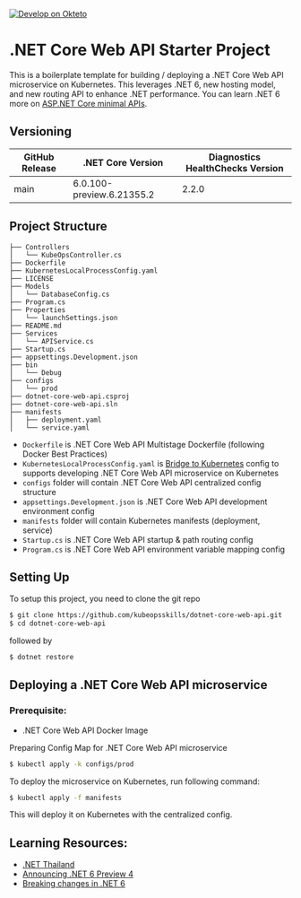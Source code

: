 [![Develop on Okteto](https://okteto.com/develop-okteto.svg)](https://cloud.okteto.com/deploy?repository=https://github.com/kubeopsskills/dotnet-core-web-api&branch=develop)

# .NET Core Web API Starter Project

This is a boilerplate template for building / deploying a .NET Core Web API microservice on Kubernetes.
This leverages .NET 6, new hosting model, and new routing API to enhance .NET performance. You can learn .NET 6 more on [ASP.NET Core minimal APIs](https://www.dotnetthailand.com/web-frameworks/asp-net-core/asp-net-core-minimal-apis).

## Versioning
| GitHub Release | .NET Core Version | Diagnostics HealthChecks Version |
|----------------|------------ |---------------------|
| main | 6.0.100-preview.6.21355.2 | 2.2.0 |

## Project Structure
```
├── Controllers
│   └── KubeOpsController.cs
├── Dockerfile
├── KubernetesLocalProcessConfig.yaml
├── LICENSE
├── Models
│   └── DatabaseConfig.cs
├── Program.cs
├── Properties
│   └── launchSettings.json
├── README.md
├── Services
│   └── APIService.cs
├── Startup.cs
├── appsettings.Development.json
├── bin
│   └── Debug
├── configs
│   └── prod
├── dotnet-core-web-api.csproj
├── dotnet-core-web-api.sln
├── manifests
│   ├── deployment.yaml
│   └── service.yaml
```

- `Dockerfile` is .NET Core Web API Multistage Dockerfile (following Docker Best Practices)
- `KubernetesLocalProcessConfig.yaml` is [Bridge to Kubernetes](https://devblogs.microsoft.com/visualstudio/bridge-to-kubernetes-ga/) config to supports developing .NET Core Web API microservice on Kubernetes
- `configs` folder will contain .NET Core Web API centralized config structure
- `appsettings.Development.json` is .NET Core Web API development environment config
- `manifests` folder will contain Kubernetes manifests (deployment, service)
- `Startup.cs` is .NET Core Web API startup & path routing config 
- `Program.cs` is .NET Core Web API environment variable mapping config 

## Setting Up

To setup this project, you need to clone the git repo

```sh
$ git clone https://github.com/kubeopsskills/dotnet-core-web-api.git
$ cd dotnet-core-web-api
```

followed by

```sh
$ dotnet restore
```

## Deploying a .NET Core Web API microservice

### Prerequisite:

- .NET Core Web API Docker Image

Preparing Config Map for .NET Core Web API microservice

```sh
$ kubectl apply -k configs/prod
```

To deploy the microservice on Kubernetes, run following command:

```sh
$ kubectl apply -f manifests
```

This will deploy it on Kubernetes with the centralized config.

## Learning Resources:

- [.NET Thailand](https://www.dotnetthailand.com/)
- [Announcing .NET 6 Preview 4](https://devblogs.microsoft.com/aspnet/asp-net-core-updates-in-net-6-preview-4/)
- [Breaking changes in .NET 6](https://docs.microsoft.com/en-us/dotnet/core/compatibility/6.0)